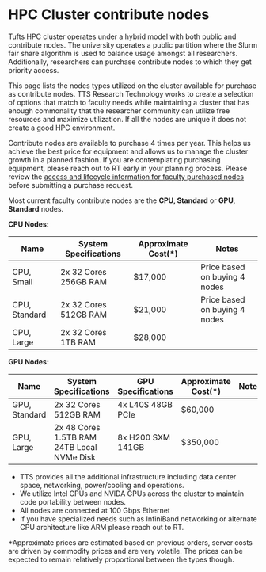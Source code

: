 # HPC Cluster contribute nodes

Tufts HPC cluster operates under a hybrid model with both public and contribute nodes. The university operates a public partition where the Slurm fair share algorithm is used to balance usage amongst all researchers. Additionally, researchers can purchase contribute nodes to which they get priority access.

This page lists the nodes types utilized on the cluster available for purchase as contribute nodes. TTS Research Technology works to create a selection of options that match to faculty needs while maintaining a cluster that has enough commonality that the researcher community can utilize free resources and maximize utilization. If all the nodes are unique it does not create a good HPC environment.

Contribute nodes are available to purchase 4 times per year. This helps us achieve the best price for equipment and allows us to manage the cluster growth in a planned fashion. If you are contemplating purchasing equipment, please reach out to RT early in your planning process. Please review the [access and lifecycle information for faculty purchased nodes](index.html#hpc-researcher-contribution-node) before submitting a purchase request.

Most current faculty contribute nodes are the **CPU, Standard** or **GPU, Standard** nodes.

**CPU Nodes:**

| **Name**      | **System Specifications** | **Approximate Cost(\*)** | **Notes**                     |
| ------------- | ------------------------- | ------------------------ | ----------------------------- |
| CPU, Small    | 2x 32 Cores<br/>256GB RAM | \$17,000                 | Price based on buying 4 nodes |
| CPU, Standard | 2x 32 Cores<br/>512GB RAM | \$21,000                 | Price based on buying 4 nodes |
| CPU, Large    | 2x 32 Cores<br/>1TB RAM   | \$28,000                 |                               |

**GPU Nodes:**

| **Name**      | **System Specifications**                          | **GPU Specifications** | **Approximate Cost(\*)** | **Notes** |
| ------------- | -------------------------------------------------- | ---------------------- | ------------------------ | --------- |
| GPU, Standard | 2x 32 Cores<br/>512GB RAM<br/>                     | 4x L40S 48GB PCIe      | \$60,000                 |           |
| GPU, Large    | 2x 48 Cores<br/>1.5TB RAM<br/>24TB Local NVMe Disk | 8x H200 SXM 141GB      | \$350,000                |           |

- TTS provides all the additional infrastructure including data center space, networking, power/cooling and operations.
- We utilize Intel CPUs and NVIDA GPUs across the cluster to maintain code portability between nodes.
- All nodes are connected at 100 Gbps Ethernet
- If you have specialized needs such as InfiniBand networking or alternate CPU architecture like ARM please reach out to RT.

\*Approximate prices are estimated based on previous orders, server costs are driven by commodity prices and are very volatile. The prices can be expected to remain relatively proportional between the types though.
